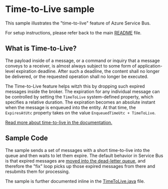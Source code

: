 # Time-to-Live sample

This sample illustrates the "time-to-live" feature of Azure Service Bus.

For setup instructions, please refer back to the main [README](../README.md) file.

## What is Time-to-Live?

The payload inside of a message, or a command or inquiry that a message conveys
to a receiver, is almost always subject to some form of application-level
expiration deadline. After such a deadline, the content shall no longer be
delivered, or the requested operation shall no longer be executed. 

The Time-to-Live feature helps witzh this by dropping such expired messages
inside the broker. The expiration for any individual message can be controlled
by setting the ```TimeToLive``` system-defined property, which specifies a
relative duration. The expiration becomes an absolute instant when the message
is enqueued into the entity. At that time, the ```ExpiresAtUtc``` property takes on
the value ```EnqueuedTimeUtc + TimeToLive```.

[Read more about time-to-live in the documentation.][1]

## Sample Code 

The sample sends a set of messages with a short time-to-live into the queue
and then waits to let them expire. The default behavior in Service Bus is that 
expired messages are [moved into the dead-letter queue][2], and therefore the "fix" 
loop picks up those expired messages from there and resubmits them for processing.

The sample is further documented inline in the [TimeToLive.java](.\src\main\java\com\microsoft\azure\servicebus\samples\timetolive\TimeToLive.java) file.


[1]: https://docs.microsoft.com/azure/service-bus-messaging/message-expiration
[2]: https://docs.microsoft.com/azure/service-bus-messaging/service-bus-dead-letter-queues#moving-messages-to-the-dlq